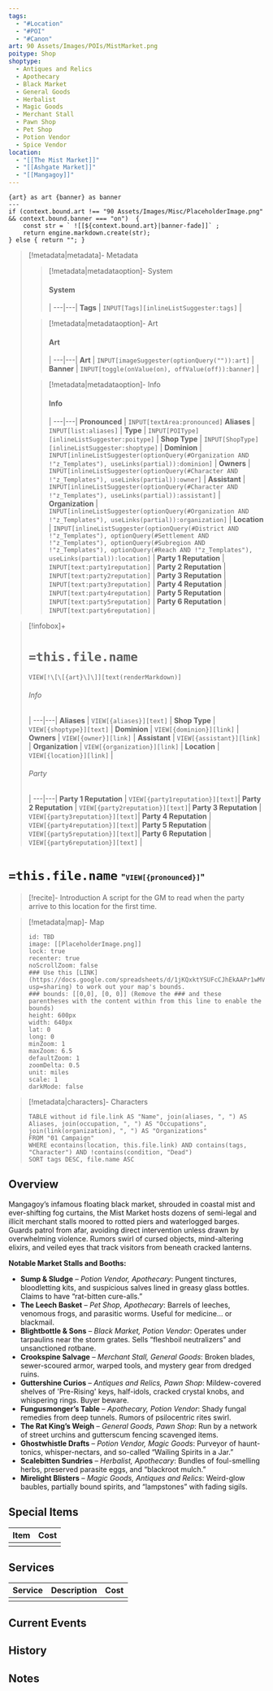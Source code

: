 ```yaml
---
tags:
  - "#Location"
  - "#POI"
  - "#Canon"
art: 90 Assets/Images/POIs/MistMarket.png
poitype: Shop
shoptype:
  - Antiques and Relics
  - Apothecary
  - Black Market
  - General Goods
  - Herbalist
  - Magic Goods
  - Merchant Stall
  - Pawn Shop
  - Pet Shop
  - Potion Vendor
  - Spice Vendor
location:
  - "[[The Mist Market]]"
  - "[[Ashgate Market]]"
  - "[[Mangagoy]]"
---
```




```meta-bind-js-view 
{art} as art {banner} as banner
--- 
if (context.bound.art !== "90 Assets/Images/Misc/PlaceholderImage.png" && context.bound.banner === "on")  { 
    const str = ` ![[${context.bound.art}|banner-fade]]` ;
    return engine.markdown.create(str); 
} else { return ""; }
```

> [!metadata|metadata]- Metadata 
>> [!metadata|metadataoption]- System
>> #### System
>>  |
>> ---|---|
> **Tags** | `INPUT[Tags][inlineListSuggester:tags]` |
>
>> [!metadata|metadataoption]- Art
>> #### Art
>>  |
>> ---|---|
> **Art** | `INPUT[imageSuggester(optionQuery("")):art]` |
> **Banner** | `INPUT[toggle(onValue(on), offValue(off)):banner]` |
>
>> [!metadata|metadataoption]- Info
>> #### Info
>>  |
>> ---|---|
>> **Pronounced** |  `INPUT[textArea:pronounced]`
>> **Aliases** | `INPUT[list:aliases]` |
>> **Type** | `INPUT[POIType][inlineListSuggester:poitype]` |
>> **Shop Type** | `INPUT[ShopType][inlineListSuggester:shoptype]` |
>> **Dominion** | `INPUT[inlineListSuggester(optionQuery(#Organization AND !"z_Templates"), useLinks(partial)):dominion]` |
>> **Owners** | `INPUT[inlineListSuggester(optionQuery(#Character AND !"z_Templates"), useLinks(partial)):owner]` |
>> **Assistant** | `INPUT[inlineListSuggester(optionQuery(#Character AND !"z_Templates"), useLinks(partial)):assistant]` |
>> **Organization** | `INPUT[inlineListSuggester(optionQuery(#Organization AND !"z_Templates"), useLinks(partial)):organization]` |
>> **Location** | `INPUT[inlineListSuggester(optionQuery(#District AND !"z_Templates"), optionQuery(#Settlement AND !"z_Templates"), optionQuery(#Subregion AND !"z_Templates"), optionQuery(#Reach AND !"z_Templates"), useLinks(partial)):location]` |
> **Party 1 Reputation** | `INPUT[text:party1reputation]` |
> **Party 2 Reputation** | `INPUT[text:party2reputation]` |
> **Party 3 Reputation** | `INPUT[text:party3reputation]` |
> **Party 4 Reputation** | `INPUT[text:party4reputation]` |
> **Party 5 Reputation** | `INPUT[text:party5reputation]` |
> **Party 6 Reputation** | `INPUT[text:party6reputation]` |

> [!infobox]+
> # `=this.file.name`
> `VIEW[!\[\[{art}\]\]][text(renderMarkdown)]`
> ###### Info
>  |
> ---|---|
> **Aliases** | `VIEW[{aliases}][text]` |
> **Shop Type** | `VIEW[{shoptype}][text]` |
> **Dominion** | `VIEW[{dominion}][link]` |
> **Owners** | `VIEW[{owner}][link]` |
> **Assistant** | `VIEW[{assistant}][link]` |
> **Organization** | `VIEW[{organization}][link]` |
> **Location** | `VIEW[{location}][link]` |
> ###### Party
>  |
> ---|---|
> **Party 1 Reputation** | `VIEW[{party1reputation}][text]`|
> **Party 2 Reputation** | `VIEW[{party2reputation}][text]`|
> **Party 3 Reputation** | `VIEW[{party3reputation}][text]`|
> **Party 4 Reputation** | `VIEW[{party4reputation}][text]`|
> **Party 5 Reputation** | `VIEW[{party5reputation}][text]`|
> **Party 6 Reputation** | `VIEW[{party6reputation}][text]` |

# `=this.file.name` <span style="font-size: medium">"`VIEW[{pronounced}]`"</span>

> [!recite]- Introduction
> A script for the GM to read when the party arrive to this location for the first time.

> [!metadata|map]- Map
> ```leaflet
> id: TBD
> image: [[PlaceholderImage.png]]
> lock: true
> recenter: true
> noScrollZoom: false
> ### Use this [LINK](https://docs.google.com/spreadsheets/d/1jKQxktYSUFcCJhEkAAPr1wMVBTqUdpEfA5XveUXI17I/edit?usp=sharing) to work out your map's bounds.
> ### bounds: [[0,0], [0, 0]] (Remove the ### and these parentheses with the content within from this line to enable the bounds)
> height: 600px
> width: 640px
> lat: 0
> long: 0
> minZoom: 1
> maxZoom: 6.5
> defaultZoom: 1
> zoomDelta: 0.5
> unit: miles
> scale: 1
> darkMode: false
> ```

> [!metadata|characters]- Characters
> ```dataview
> TABLE without id file.link AS "Name", join(aliases, ", ") AS Aliases, join(occupation, ", ") AS "Occupations", join(link(organization), ", ") AS "Organizations"
> FROM "01 Campaign"
> WHERE econtains(location, this.file.link) AND contains(tags, "Character") AND !contains(condition, "Dead")
> SORT tags DESC, file.name ASC

## Overview
Mangagoy’s infamous floating black market, shrouded in coastal mist and ever-shifting fog curtains, the Mist Market hosts dozens of semi-legal and illicit merchant stalls moored to rotted piers and waterlogged barges. Guards patrol from afar, avoiding direct intervention unless drawn by overwhelming violence. Rumors swirl of cursed objects, mind-altering elixirs, and veiled eyes that track visitors from beneath cracked lanterns.

**Notable Market Stalls and Booths:**

- **Sump & Sludge** – *Potion Vendor, Apothecary*: Pungent tinctures, bloodletting kits, and suspicious salves lined in greasy glass bottles. Claims to have “rat-bitten cure-alls.”
- **The Leech Basket** – *Pet Shop, Apothecary*: Barrels of leeches, venomous frogs, and parasitic worms. Useful for medicine… or blackmail.
- **Blightbottle & Sons** – *Black Market, Potion Vendor*: Operates under tarpaulins near the storm grates. Sells “fleshboil neutralizers” and unsanctioned rotbane.
- **Crookspine Salvage** – *Merchant Stall, General Goods*: Broken blades, sewer-scoured armor, warped tools, and mystery gear from dredged ruins.
- **Guttershine Curios** – *Antiques and Relics, Pawn Shop*: Mildew-covered shelves of 'Pre-Rising' keys, half-idols, cracked crystal knobs, and whispering rings. Buyer beware.
- **Fungusmonger’s Table** – *Apothecary, Potion Vendor*: Shady fungal remedies from deep tunnels. Rumors of psilocentric rites swirl.
- **The Rat King’s Weigh** – *General Goods, Pawn Shop*: Run by a network of street urchins and gutterscum fencing scavenged items.
- **Ghostwhistle Drafts** – *Potion Vendor, Magic Goods*: Purveyor of haunt-tonics, whisper-nectars, and so-called “Wailing Spirits in a Jar.”
- **Scalebitten Sundries** – *Herbalist, Apothecary*: Bundles of foul-smelling herbs, preserved parasite eggs, and “blackroot mulch.”
- **Mirelight Blisters** – *Magic Goods, Antiques and Relics*: Weird-glow baubles, partially bound spirits, and “lampstones” with fading sigils.

## Special Items

| Item | Cost |
| ---- | ---- |
|      |      |
## Services

| Service | Description | Cost |
| ------- | ----------- | ---- |
|         |             |      |

## Current Events



## History



## Notes

